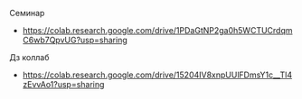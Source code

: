 Семинар

- https://colab.research.google.com/drive/1PDaGtNP2ga0h5WCTUCrdqmC6wb7QpvUG?usp=sharing

Дз коллаб

- https://colab.research.google.com/drive/15204IV8xnpUUlFDmsY1c__Tl4zEvvAo1?usp=sharing